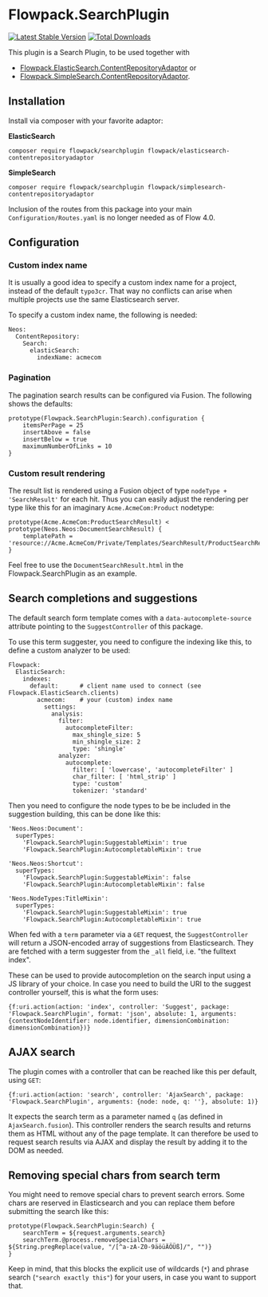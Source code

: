 # Flowpack.SearchPlugin

[![Latest Stable Version](https://poser.pugx.org/flowpack/searchplugin/v/stable)](https://packagist.org/packages/flowpack/searchplugin) [![Total Downloads](https://poser.pugx.org/flowpack/searchplugin/downloads)](https://packagist.org/packages/flowpack/searchplugin)

This plugin is a Search Plugin, to be used together with

* [Flowpack.ElasticSearch.ContentRepositoryAdaptor](https://github.com/Flowpack/Flowpack.ElasticSearch.ContentRepositoryAdaptor) or
* [Flowpack.SimpleSearch.ContentRepositoryAdaptor](https://github.com/Flowpack/Flowpack.SimpleSearch.ContentRepositoryAdaptor).

## Installation

Install via composer with your favorite adaptor:

**ElasticSearch**

    composer require flowpack/searchplugin flowpack/elasticsearch-contentrepositoryadaptor

**SimpleSearch**

    composer require flowpack/searchplugin flowpack/simplesearch-contentrepositoryadaptor

Inclusion of the routes from this package into your main `Configuration/Routes.yaml` is no longer needed as of Flow 4.0.

## Configuration

### Custom index name

It is usually a good idea to specify a custom index name for a project, instead of the default `typo3cr`. That
way no conflicts can arise when multiple projects use the same Elasticsearch server.

To specify a custom index name, the following is needed:

    Neos:
      ContentRepository:
        Search:
          elasticSearch:
            indexName: acmecom

### Pagination

The pagination search results can be configured via Fusion. The following shows the defaults:

    prototype(Flowpack.SearchPlugin:Search).configuration {
        itemsPerPage = 25
        insertAbove = false
        insertBelow = true
        maximumNumberOfLinks = 10
    }

### Custom result rendering

The result list is rendered using a Fusion object of type `nodeType + 'SearchResult'` for each hit.
Thus you can easily adjust the rendering per type like this for an imaginary `Acme.AcmeCom:Product` nodetype:

    prototype(Acme.AcmeCom:ProductSearchResult) < prototype(Neos.Neos:DocumentSearchResult) {
        templatePath = 'resource://Acme.AcmeCom/Private/Templates/SearchResult/ProductSearchResult.html'
    }

Feel free to use the `DocumentSearchResult.html` in the Flowpack.SearchPlugin as an example.

## Search completions and suggestions

The default search form template comes with a `data-autocomplete-source` attribute pointing to the
`SuggestController` of this package.

To use this term suggester, you need to configure the indexing like this, to define a custom
analyzer to be used:

    Flowpack:
      ElasticSearch:
        indexes:
          default:      # client name used to connect (see Flowpack.ElasticSearch.clients)
            acmecom:    # your (custom) index name
              settings:
                analysis:
                  filter:
                    autocompleteFilter:
                      max_shingle_size: 5
                      min_shingle_size: 2
                      type: 'shingle'
                  analyzer:
                    autocomplete:
                      filter: [ 'lowercase', 'autocompleteFilter' ]
                      char_filter: [ 'html_strip' ]
                      type: 'custom'
                      tokenizer: 'standard'

Then you need to configure the node types to be be included in the suggestion building, this can be
done like this:

    'Neos.Neos:Document':
      superTypes:
        'Flowpack.SearchPlugin:SuggestableMixin': true
        'Flowpack.SearchPlugin:AutocompletableMixin': true

    'Neos.Neos:Shortcut':
      superTypes:
        'Flowpack.SearchPlugin:SuggestableMixin': false
        'Flowpack.SearchPlugin:AutocompletableMixin': false

    'Neos.NodeTypes:TitleMixin':
      superTypes:
        'Flowpack.SearchPlugin:SuggestableMixin': true
        'Flowpack.SearchPlugin:AutocompletableMixin': true

When fed with a `term` parameter via a `GET` request, the `SuggestController` will return a
JSON-encoded array of suggestions from Elasticsearch. They are fetched with a term suggester
from the `_all` field, i.e. "the fulltext index".

These can be used to provide autocompletion on the search input using a JS library of your choice.
In case you need to build the URI to the suggest controller yourself, this is what the form uses:

    {f:uri.action(action: 'index', controller: 'Suggest', package: 'Flowpack.SearchPlugin', format: 'json', absolute: 1, arguments: {contextNodeIdentifier: node.identifier, dimensionCombination: dimensionCombination})}

## AJAX search

The plugin comes with a controller that can be reached like this per default, using `GET`:

    {f:uri.action(action: 'search', controller: 'AjaxSearch', package: 'Flowpack.SearchPlugin', arguments: {node: node, q: ''}, absolute: 1)}

It expects the search term as a parameter named `q` (as defined in `AjaxSearch.fusion`). This controller
renders the search results and returns them as HTML without any of the page template. It can therefore
be used to request search results via AJAX and display the result by adding it to the DOM as needed.

## Removing special chars from search term

You might need to remove special chars to prevent search errors. Some chars are reserved in Elasticsearch
and you can replace them before submitting the search like this:

    prototype(Flowpack.SearchPlugin:Search) {
        searchTerm = ${request.arguments.search}
        searchTerm.@process.removeSpecialChars = ${String.pregReplace(value, "/[^a-zA-Z0-9äöüÄÖÜß]/", "")}
    }

Keep in mind, that this blocks the explicit use of wildcards (`*`) and phrase search (`"search exactly this"`)
for your users, in case you want to support that.
